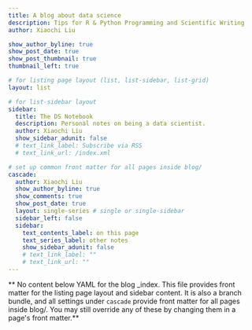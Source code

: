 ```yaml
---
title: A blog about data science
description: Tips for R & Python Programming and Scientific Writing
author: Xiaochi Liu

show_author_byline: true
show_post_date: true
show_post_thumbnail: true
thumbnail_left: true

# for listing page layout (list, list-sidebar, list-grid)
layout: list

# for list-sidebar layout
sidebar:
  title: The DS Notebook
  description: Personal notes on being a data scientist.
  author: Xiaochi Liu
  show_sidebar_adunit: false
  # text_link_label: Subscribe via RSS
  # text_link_url: /index.xml

# set up common front matter for all pages inside blog/
cascade:
  author: Xiaochi Liu
  show_author_byline: true
  show_comments: true
  show_post_date: true
  layout: single-series # single or single-sidebar
  sidebar_left: false
  sidebar:
    text_contents_label: on this page
    text_series_label: other notes
    show_sidebar_adunit: false
    # text_link_label: ""
    # text_link_url: ""
---
```


** No content below YAML for the blog _index. This file provides front matter for the listing page layout and sidebar content. It is also a branch bundle, and all settings under `cascade` provide front matter for all pages inside blog/. You may still override any of these by changing them in a page's front matter.**
